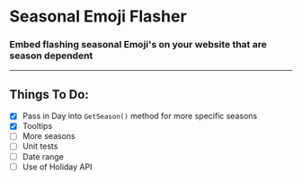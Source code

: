 # Seasonal Emoji Flasher

### Embed flashing seasonal Emoji's on your website that are season dependent 
---
## Things To Do:
- [x] Pass in Day into `GetSeason()` method for more specific seasons 
- [x] Tooltips
- [ ] More seasons 
- [ ] Unit tests
- [ ] Date range
- [ ] Use of Holiday API
